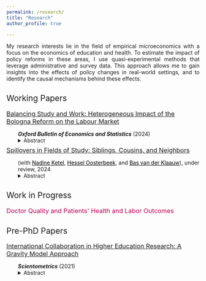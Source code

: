```yaml
---
permalink: /research/
title: "Research"
author_profile: true

---
```


<p align="justify">  
My research interests lie in the field of empirical microeconomics with a focus on the economics of education and health. To estimate the impact of policy reforms in these areas, I use quasi-experimental methods that leverage administrative and survey data. This approach allows me to gain insights into the effects of policy changes in real-world settings, and to identify the causal mechanisms behind these effects. 
</p>

<h2 style="margin-top: 30px; font-weight: normal;">Working Papers</h2>

<div style="padding-left: 0px;"> 
  <h3 style="margin-top: 5px; margin-bottom: 5px; font-weight: normal;"><a href="https://stnavdeev.github.io/Avdeev_Bologna.pdf">Balancing Study and Work: Heterogeneous Impact of the Bologna Reform on the Labour Market</a></h3>
  <p style="margin-bottom: 0; padding-left: 30px;"><b><i>Oxford Bulletin of Economics and Statistics</i></b> (2024)</p>
  <details>
      <summary style="padding-left: 30px;"> Abstract </summary>
      <p align="justify" style="padding-left: 30px; margin-bottom: 0px;">  
The Bologna reform, the largest European education reform, was implemented in Russia in 2011. The reform shortened the duration of some undergraduate programs by one year and compressed their curricula. Using a difference-in-differences design, I find that the reform had no short- or medium-term adverse effects on employment. However, I find that null average effects on wages mask considerable heterogeneity. I find that female students with high relative returns worked less during their studies, invested in their human capital, and secured stable wages. In contrast, male students with low relative returns underinvested in human capital and experienced a decline in wages.
       </p>
  </details>
  <h3 style="margin-top: 7.5px; margin-bottom: 5px; font-weight: normal;"><a href="https://stnavdeev.github.io/Spillovers.pdf">Spillovers in Fields of Study: Siblings, Cousins, and Neighbors</a></h3> 
  <p style="margin-bottom: 0; padding-left: 30px;">(with <a href="https://sites.google.com/site/nadineketel/home" style="color: black;">Nadine Ketel</a>, <a href="https://oosterbeek.economists.nl" style="color: black;">Hessel Oosterbeek</a>, and <a href="https://personal.vu.nl/b.vander.klaauw/" style="color: black;">Bas van der Klaauw</a>), under review, 2024</p>
    <details>
      <summary style="padding-left: 30px;"> Abstract </summary>
      <p align="justify" style="padding-left: 30px; margin-bottom: 0px;">  
We use admission lotteries for higher education studies in the Netherlands to investigate whether someone's field of study influences the study choices of their younger peers. We find that younger siblings and cousins are strongly affected. Also younger neighbors are affected but to a smaller extent. These findings indicate that a substantial part of the correlations in study choices between family members can be attributed to spillover effects and are not due to shared environments. Our findings concur with those of recent studies based on admission thresholds, which find sibling spillovers on college or college-major choices. This indicates that the results from previous studies can be extrapolated to students away from admission thresholds, and from siblings to cousins and neighbors.
       </p>
  </details>
 </div>

<h2 style="margin-top: 30px; font-weight: normal;">Work in Progress</h2>

<div style="padding-left: 0px;"> 

  <h3 style="margin-top: 5px; color: #b80057; font-weight: normal;">Doctor Quality and Patients' Health and Labor Outcomes</h3>
</div>

<h2 style="margin-top: 30px; font-weight: normal;">Pre-PhD Papers</h2>

<div style="padding-left: 00px;"> 
  <h3 style="margin-top: 5px; margin-bottom: 5px; font-weight: normal;"><a href="https://www.stnavdeev.com/Avdeev_Collaboration.pdf">International Collaboration in Higher Education Research: A Gravity Model Approach</a></h3>
  <p style="margin-bottom: 0; padding-left: 30px;"><b><i>Scientometrics</i></b> (2021)</p>
  <details>
      <summary style="padding-left: 30px;"> Abstract </summary>
      <p align="justify" style="padding-left: 30px; margin-bottom: 0px;">  
Although geographical distance has become less relevant in co–authorship for monodisciplinary fields such as economics, mathematics, and physics, little is known about international collaboration in multidisciplinary fields such as higher education. This paper studies collaboration patterns in higher education research using the Scopus database with the application of the gravity model. The results show that the intensity of collaboration is negatively associated with geographical distance and positively associated with linguistic commonality but these findings differ significantly between various world regions. European scholars appear to give preference to linguistically proximate partners over geographical neighbours. Although English is the lingua franca in science, language is not a significant factor for the formation of collaboration for North American and Asian researchers. These findings have policy implications for fostering multidisciplinary research in international partnerships.
       </p>
  </details>
 </div>
